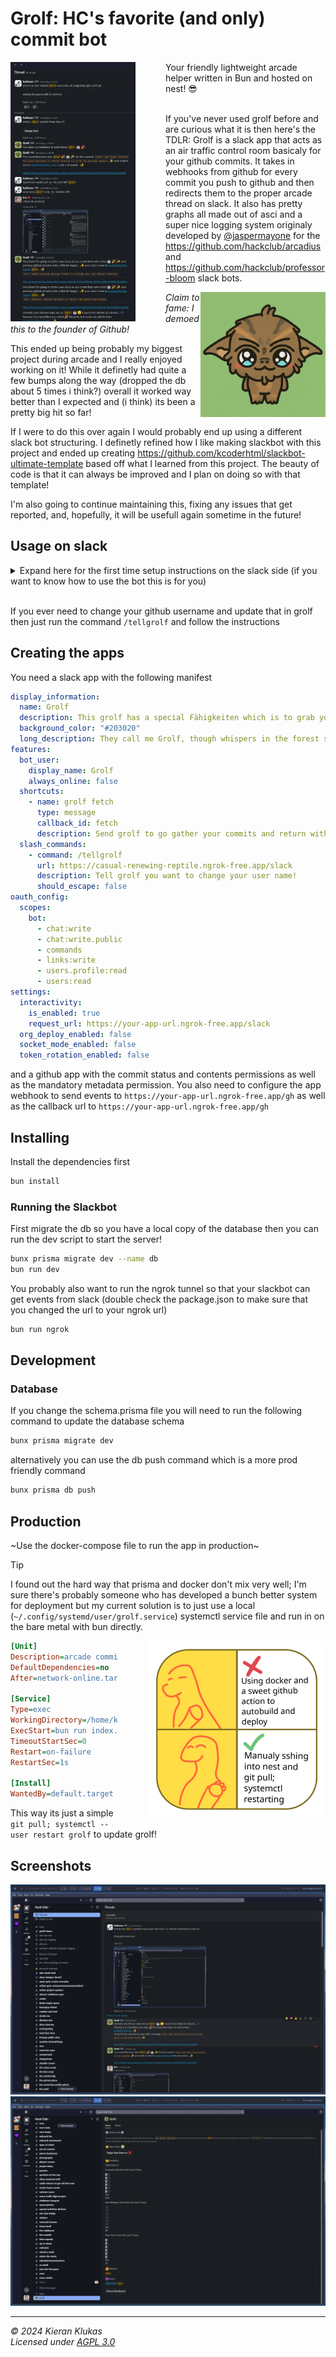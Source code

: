 # Grolf: HC's favorite (and only) commit bot

<img src="https://github.com/kcoderhtml/grolf/raw/master/.github/images/grolf-thread.png" align="left" width="200" style="padding-right: 3rem"/>
Your friendly lightweight arcade helper written in Bun and hosted on nest! 😎  

</br>
</br>

If you've never used grolf before and are curious what it is then here's the TDLR: Grolf is a slack app that acts as an air traffic control room basicaly for your github commits. It takes in webhooks from github for every commit you push to github and then redirects them to the proper arcade thread on slack. It also has pretty graphs all made out of asci and a super nice logging system originaly developed by [@jaspermayone](https://github.com/jaspermayone) for the https://github.com/hackclub/arcadius and https://github.com/hackclub/professor-bloom slack bots.

<img src="https://github.com/kcoderhtml/grolf/raw/master/.github/images/grolf.jpg" align="right" width="200"/>

_Claim to fame: I demoed this to the founder of Github!_

This ended up being probably my biggest project during arcade and I really enjoyed working on it! While it definetly had quite a few bumps along the way (dropped the db about 5 times i think?) overall it worked way better than I expected and (i think) its been a pretty big hit so far!

If I were to do this over again I would probably end up using a different slack bot structuring. I definetly refined how I like making slackbot with this project and ended up creating https://github.com/kcoderhtml/slackbot-ultimate-template based off what I learned from this project. The beauty of code is that it can always be improved and I plan on doing so with that template!  

I'm also going to continue maintaining this, fixing any issues that get reported, and, hopefully, it will be usefull again sometime in the future!

## Usage on slack

<details>
  <summary>Expand here for the first time setup instructions on the slack side (if you want to know how to use the bot this is for you)</summary>

  <br/>

  First you need to create a new arcade session like below:  
  ![arcade session](https://github.com/kcoderhtml/grolf/raw/master/.github/images/arcade-thread.png)  
  Next click the three dots next to your thread's top message  
  ![message actions popup](https://github.com/kcoderhtml/grolf/raw/master/.github/images/arcade-message-shortcuts.png)  
  Now click the message shortcuts button and search for `fetch grolf` in the popup  
  ![the message shortcuts popup](https://github.com/kcoderhtml/grolf/raw/master/.github/images/messasge-shortcuts.png)  
  Now click the fetch grolf shortcut and follow the instructions grolf gives you to authorize your acount with github (if there was a database reset and you need to do this again then enter your github username in the popup follow the link displayed to install grolf and then delete the grolf app from your github acount then reinstall it acording to grolf's instructions)  
  ![grolf's github login popup](https://github.com/kcoderhtml/grolf/raw/master/.github/images/grolf-github-login.png)  
  When installing the grolf app I recommend checking all repositories so that grolf will just work regardless of what you are working on but you can also chose specific repositories if you feel more comfortable that way.  
  ![grolf github installation](https://github.com/kcoderhtml/grolf/raw/master/.github/images/grolf-github-install.png)  
  Grolf will now send a message in your arcade thread and you are good to go!  
  ![grolf listening message](https://github.com/kcoderhtml/grolf/raw/master/.github/images/grolf-listening-message.png)  
</details>  

<br/>

If you ever need to change your github username and update that in grolf then just run the command `/tellgrolf` and follow the instructions  

## Creating the apps

You need a slack app with the following manifest

```yaml
display_information:
  name: Grolf
  description: This grolf has a special Fähigkeiten which is to grab your git commits and plop them somewhere
  background_color: "#203020"
  long_description: They call me Grolf, though whispers in the forest say I'm born from moonlight and fallen leaves. I wouldn't know, honestly, my memories start with the damp earth and the sweet smell of moss. I'm not much to look at, a furry green fellow with a single, bright leaf sprouting from my back. But don't let that fool you! Lately, I feel a strange pull towards the programmers' world, a place buzzing with light and strange symbols. Sometimes, I can't resist grabbing a sparkly wisp of code from their machines and dropping it right in their online hangout. They get flustered, these programmers, but hey, a little chaos never hurt anyone, right? Besides, who knows, maybe they'll find a missing piece of their puzzle in my little gifts.
features:
  bot_user:
    display_name: Grolf
    always_online: false
  shortcuts:
    - name: grolf fetch
      type: message
      callback_id: fetch
      description: Send grolf to go gather your commits and return with them to this thread!
  slash_commands:
    - command: /tellgrolf
      url: https://casual-renewing-reptile.ngrok-free.app/slack
      description: Tell grolf you want to change your user name!
      should_escape: false
oauth_config:
  scopes:
    bot:
      - chat:write
      - chat:write.public
      - commands
      - links:write
      - users.profile:read
      - users:read
settings:
  interactivity:
    is_enabled: true
    request_url: https://your-app-url.ngrok-free.app/slack
  org_deploy_enabled: false
  socket_mode_enabled: false
  token_rotation_enabled: false
```

and a github app with the commit status and contents permissions as well as the mandatory metadata permission. You also need to configure the app webhook to send events to `https://your-app-url.ngrok-free.app/gh` as well as the callback url to `https://your-app-url.ngrok-free.app/gh`

## Installing

Install the dependencies first

```bash
bun install
```

### Running the Slackbot

First migrate the db so you have a local copy of the database then you can run the dev script to start the server!

```bash
bunx prisma migrate dev --name db
bun run dev
```

You probably also want to run the ngrok tunnel so that your slackbot can get events from slack (double check the package.json to make sure that you changed the url to your ngrok url)

```bash
bun run ngrok
```

## Development

### Database

If you change the schema.prisma file you will need to run the following command to update the database schema

```bash
bunx prisma migrate dev
```

alternatively you can use the db push command which is a more prod friendly command

```bash
bunx prisma db push
```

## Production

~Use the docker-compose file to run the app in production~

> [!TIP]
> I found out the hard way that prisma and docker don't mix very well; I'm sure there's probably someone who has developed a bunch better system for deployment but my current solution is to just use a local (`~/.config/systemd/user/grolf.service`) systemctl service file and run in on the bare metal with bun directly.

<img src="https://github.com/kcoderhtml/grolf/raw/master/.github/images/yea_nay.svg" align="right" width="285" style="padding-left: 3rem"/>


```ini
[Unit]
Description=arcade commit helper
DefaultDependencies=no
After=network-online.target

[Service]
Type=exec
WorkingDirectory=/home/kierank/grolf
ExecStart=bun run index.ts
TimeoutStartSec=0
Restart=on-failure
RestartSec=1s

[Install]
WantedBy=default.target
```

This way its just a simple `git pull; systemctl --user restart grolf` to update grolf!

## Screenshots

![An example of an arcade thread with grolf](https://github.com/kcoderhtml/grolf/raw/master/.github/images/thread.png)
![the apphome page of grolf](https://github.com/kcoderhtml/grolf/raw/master/.github/images/apphome.png)

---

_© 2024 Kieran Klukas_  
_Licensed under [AGPL 3.0](LICENSE.md)_
